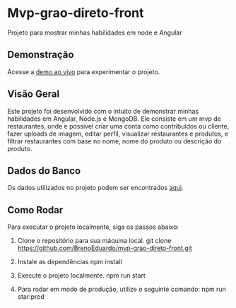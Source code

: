 # Mvp-grao-direto-front

Projeto para mostrar minhas habilidades em node e Angular

## Demonstração

Acesse a [demo ao vivo](https://mvp-grao-direto-front.vercel.app) para experimentar o projeto.

## Visão Geral

Este projeto foi desenvolvido com o intuito de demonstrar minhas habilidades em Angular, Node.js e MongoDB. Ele consiste em um mvp de restaurantes, onde e possível criar uma conta
como contribuidos ou cliente, fazer uploads de imagem, editar perfil, visualizar restaurantes e produtos, e filtrar restaurantes com base no nome, nome do produto ou descrição do produto.

## Dados do Banco

Os dados utilizados no projeto podem ser encontrados [aqui](https://github.com/BrenoEduardo/dados-restaurante-e-user).

## Como Rodar

Para executar o projeto localmente, siga os passos abaixo:

1. Clone o repositório para sua máquina local.
   git clone https://github.com/BrenoEduardo/mvp-grao-direto-front.git

2. Instale as dependências
    npm install

3. Execute o projeto localmente.
   npm run start
   
4. Para rodar em modo de produção, utilize o seguinte comando:
  npm run star:prod

